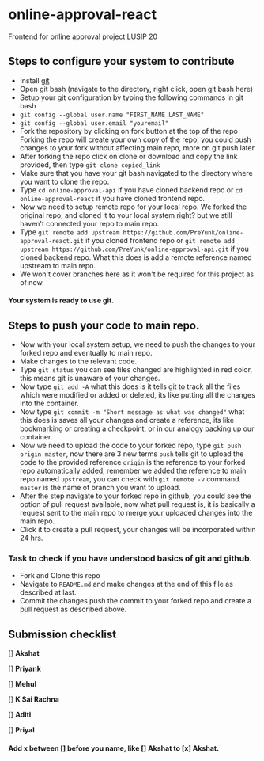 # online-approval-react
Frontend for online approval project LUSIP 20

## Steps to configure your system to contribute
* Install [git](https://git-scm.com/downloads)
* Open git bash (navigate to the directory, right click, open git bash here)
* Setup your git configuration by typing the following commands in git bash
* `git config --global user.name "FIRST_NAME LAST_NAME"`
* `git config --global user.email "youremail"`
* Fork the repository by clicking on fork button at the top of the repo
Forking the repo will create your own copy of the repo, you could push changes to your fork without affecting main repo, more on git push later.
* After forking the repo click on clone or download and copy the link provided, then type 
`git clone copied_link`
* Make sure that you have your git bash navigated to the directory where you want to clone the repo.
* Type `cd online-approval-api` if you have cloned backend repo or `cd online-approval-react` if you have cloned frontend repo.
* Now we need to setup remote repo for your local repo. We forked the original repo, and cloned it to your local system right? but we still haven't connected your repo to main repo.
* Type `git remote add upstream https://github.com/PreYunk/online-approval-react.git` if you cloned frontend repo or `git remote add upstream https://github.com/PreYunk/online-approval-api.git` if you cloned backend repo. What this does is add a remote reference named upstream to main repo.
* We won't cover branches here as it won't be required for this project as of now.
#### Your system is ready to use git.

## Steps to push your code to main repo.
* Now with your local system setup, we need to push the changes to your forked repo and eventually to main repo.
* Make changes to the relevant code.
* Type `git status` you can see files changed are highlighted in red color, this means git is unaware of your changes.
* Now type `git add -A` what this does is it tells git to track all the files which were modified or added or deleted, its like putting all the changes into the container.
* Now type `git commit -m "Short message as what was changed"` what this does is saves all your changes and create a reference, its like bookmarking or creating a checkpoint, or in our analogy packing up our container.
* Now we need to upload the code to your forked repo, type `git push origin master`, now there are 3 new terms
  `push` tells git to upload the code to the provided reference
  `origin` is the reference to your forked repo automatically added, remember we added the reference to main repo named `upstream`, you can check with `git remote -v` command.
  `master` is the name of branch you want to upload.
* After the step navigate to your forked repo in github, you could see the option of pull request available, now what pull request is, it is basically a request sent to the main repo to merge your uploaded changes into the main repo.
* Click it to create a pull request, your changes will be incorporated within 24 hrs.

### Task to check if you have understood basics of git and github.
* Fork and Clone this repo
* Navigate to `README.md` and make changes at the end of this file as described at last.
* Commit the changes push the commit to your forked repo and create a pull request as described above.

## Submission checklist
[] **Akshat**

[] **Priyank**

[] **Mehul**

[] **K Sai Rachna**

[] **Aditi**

[] **Priyal**

#### Add x between [] before you name, like [] Akshat to [x] Akshat.
